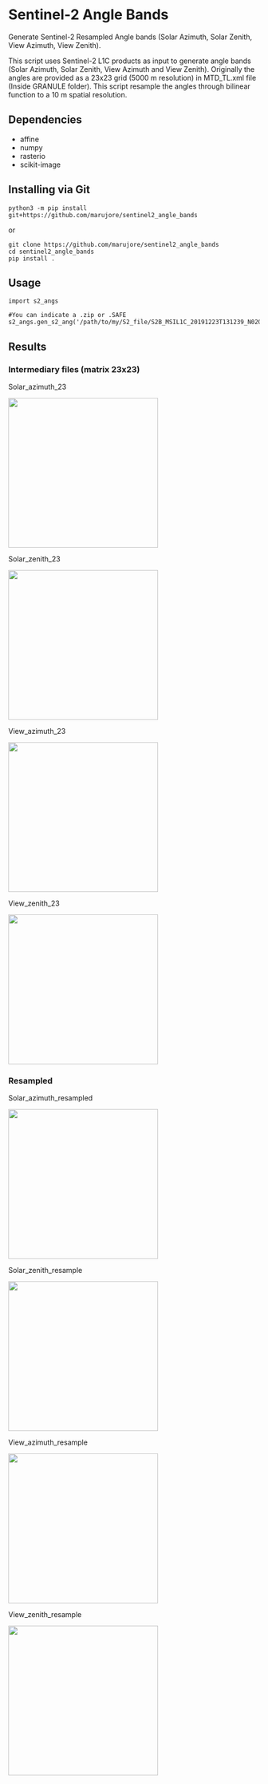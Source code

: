# Sentinel-2 Angle Bands

Generate Sentinel-2 Resampled Angle bands (Solar Azimuth, Solar Zenith, View Azimuth, View Zenith).

This script uses Sentinel-2 L1C products as input to generate angle bands (Solar Azimuth, Solar Zenith, View Azimuth and View Zenith). Originally the angles are provided as a 23x23 grid (5000 m resolution) in MTD_TL.xml file (Inside GRANULE folder). This script resample the angles through bilinear function to a 10 m spatial resolution.


## Dependencies

- affine
- numpy
- rasterio
- scikit-image

## Installing via Git

```
python3 -m pip install git+https://github.com/marujore/sentinel2_angle_bands
```

or

```
git clone https://github.com/marujore/sentinel2_angle_bands
cd sentinel2_angle_bands
pip install .
```

## Usage

```
import s2_angs

#You can indicate a .zip or .SAFE
s2_angs.gen_s2_ang('/path/to/my/S2_file/S2B_MSIL1C_20191223T131239_N0208_R138_T23KMR_20191223T135458.zip')
```

## Results
### Intermediary files (matrix 23x23)
Solar_azimuth_23

<img width="300" height="300" src="https://github.com/marujore/sentinel_angle_bands/blob/master/doc/imgs/Solar_azimuth_23.png">

Solar_zenith_23

<img width="300" height="300" src="https://github.com/marujore/sentinel_angle_bands/blob/master/doc/imgs/Solar_zenith_23.png">

View_azimuth_23

<img width="300" height="300" src="https://github.com/marujore/sentinel_angle_bands/blob/master/doc/imgs/View_azimuth_23.png">

View_zenith_23

<img width="300" height="300" src="https://github.com/marujore/sentinel_angle_bands/blob/master/doc/imgs/View_zenith_23.png">


### Resampled
Solar_azimuth_resampled

<img width="300" height="300" src="https://github.com/marujore/sentinel_angle_bands/blob/master/doc/imgs/Solar_azimuth_resampled.png">

Solar_zenith_resample

<img width="300" height="300" src="https://github.com/marujore/sentinel_angle_bands/blob/master/doc/imgs/Solar_zenith_resample.png">

View_azimuth_resample

<img width="300" height="300" src="https://github.com/marujore/sentinel_angle_bands/blob/master/doc/imgs/View_zenith_azimuth_resample.png">

View_zenith_resample

<img width="300" height="300" src="https://github.com/marujore/sentinel_angle_bands/blob/master/doc/imgs/View_zenith_resample.png">
